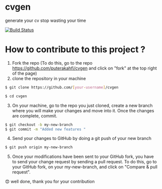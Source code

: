 # cvgen
generate your cv  stop wasting your time

[![Build Status](https://travis-ci.org/puterakahfi/cvgen.svg?branch=master)](https://travis-ci.org/puterakahfi/cvgen)

# How to contribute to this project ?
1. Fork the repo (To do this, go to the repo https://github.com/puterakahfi/cvgen and click on "fork" at the top right of the page)
2. clone the repository in your machine
```sh
$ git clone https://github.com/[your-username]/cvgen
```
```sh
$ cd cvgen 
```  
3. On your machine, go to the repo you just cloned, create a new branch where you will make your changes and move into it. Once the changes are complete, commit.
```sh
$ git checkout -b my-new-branch
$ git commit -m "Added new features "
``` 
4. Send your changes to GitHub by doing a git push of your new branch
```sh
$ git push origin my-new-branch
```  
5. Once your modifications have been sent to your GitHub fork, you have to send your change request by sending a pull request. To do this, go to your GitHub fork, on your my-new-branch, and click on "Compare & pull request".


:heart_eyes: well done, thank you for your contribution
